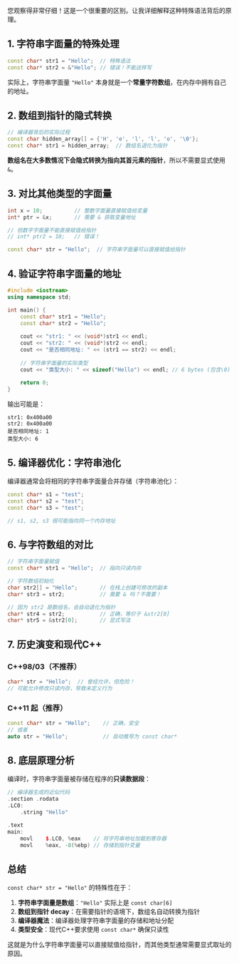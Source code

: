 您观察得非常仔细！这是一个很重要的区别。让我详细解释这种特殊语法背后的原理。

## 1. 字符串字面量的特殊处理

```cpp
const char* str1 = "Hello";  // 特殊语法
const char* str2 = &"Hello"; // 错误！不能这样写
```

实际上，字符串字面量 `"Hello"` 本身就是一个**常量字符数组**，在内存中拥有自己的地址。

## 2. 数组到指针的隐式转换

```cpp
// 编译器背后的实际过程
const char hidden_array[] = {'H', 'e', 'l', 'l', 'o', '\0'};
const char* str1 = hidden_array;  // 数组名退化为指针
```

**数组名在大多数情况下会隐式转换为指向其首元素的指针**，所以不需要显式使用 `&`。

## 3. 对比其他类型的字面量

```cpp
int x = 10;          // 整数字面量直接赋值给变量
int* ptr = &x;       // 需要 & 获取变量地址

// 但数字字面量不能直接赋值给指针
// int* ptr2 = 10;   // 错误！

const char* str = "Hello";  // 字符串字面量可以直接赋值给指针
```

## 4. 验证字符串字面量的地址

```cpp
#include <iostream>
using namespace std;

int main() {
    const char* str1 = "Hello";
    const char* str2 = "Hello";
    
    cout << "str1: " << (void*)str1 << endl;
    cout << "str2: " << (void*)str2 << endl;
    cout << "是否相同地址: " << (str1 == str2) << endl;
    
    // 字符串字面量的实际类型
    cout << "类型大小: " << sizeof("Hello") << endl; // 6 bytes (包含\0)
    
    return 0;
}
```

输出可能是：
```
str1: 0x400a00
str2: 0x400a00  
是否相同地址: 1
类型大小: 6
```

## 5. 编译器优化：字符串池化

编译器通常会将相同的字符串字面量合并存储（字符串池化）：

```cpp
const char* s1 = "test";
const char* s2 = "test";
const char* s3 = "test";

// s1, s2, s3 很可能指向同一个内存地址
```

## 6. 与字符数组的对比

```cpp
// 字符串字面量赋值
const char* str1 = "Hello";  // 指向只读内存

// 字符数组初始化  
char str2[] = "Hello";       // 在栈上创建可修改的副本
char* str3 = str2;           // 需要 & 吗？不需要！

// 因为 str2 是数组名，会自动退化为指针
char* str4 = str2;           // 正确，等价于 &str2[0]
char* str5 = &str2[0];       // 显式写法
```

## 7. 历史演变和现代C++

### C++98/03（不推荐）
```cpp
char* str = "Hello";  // 曾经允许，但危险！
// 可能允许修改只读内存，导致未定义行为
```

### C++11 起（推荐）
```cpp
const char* str = "Hello";    // 正确，安全
// 或者
auto str = "Hello";           // 自动推导为 const char*
```

## 8. 底层原理分析

编译时，字符串字面量被存储在程序的**只读数据段**：

```cpp
// 编译器生成的近似代码
.section .rodata
.LC0:
    .string "Hello"

.text
main:
    movl    $.LC0, %eax    // 将字符串地址加载到寄存器
    movl    %eax, -8(%ebp) // 存储到指针变量
```

## 总结

`const char* str = "Hello"` 的特殊性在于：

1. **字符串字面量是数组**：`"Hello"` 实际上是 `const char[6]`
2. **数组到指针 decay**：在需要指针的语境下，数组名自动转换为指针
3. **编译器魔法**：编译器处理字符串字面量的存储和地址分配
4. **类型安全**：现代C++要求使用 `const char*` 确保只读性

这就是为什么字符串字面量可以直接赋值给指针，而其他类型通常需要显式取址的原因。